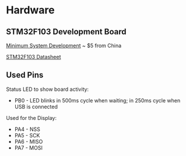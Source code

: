 # Hardware
## STM32F103 Development Board

[Minimum System Development](http://www.ebay.com/itm/ARM-Cortex-M3-STM32F103C8T6-STM32-Minimum-System-Development-Board-/381374722304?hash=item58cbb47100:g:S0cAAOxyni9S~0Fd) ~ $5 from China

[STM32F103 Datasheet](http://www.st.com/content/ccc/resource/technical/document/datasheet/33/d4/6f/1d/df/0b/4c/6d/CD00161566.pdf/files/CD00161566.pdf/jcr:content/translations/en.CD00161566.pdf)

## Used Pins

Status LED to show board activity:
* PB0 - LED blinks in 500ms cycle when waiting; in 250ms cycle when USB is connected

Used for the Display:
* PA4 - NSS
* PA5 - SCK
* PA6 - MISO
* PA7 - MOSI
